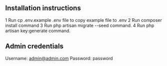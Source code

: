 ## Installation instructions

1 Run cp .env.example .env file to copy example file to .env
2 Run composer install command
3 Run php artisan migrate --seed command.
4 Run php artisan key:generate command.


## Admin credentials
Username: admin@admin.com
Password: password
